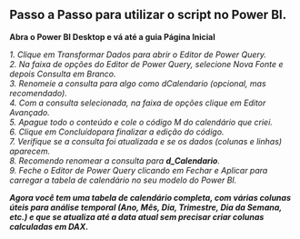 ## Passo a Passo para utilizar o script no Power BI.

**Abra o Power BI Desktop e vá até a guia Página Inicial**

*1. Clique em Transformar Dados para abrir o Editor de Power Query.<br>
2. Na faixa de opções do Editor de Power Query, selecione Nova Fonte e depois Consulta em Branco.<br>
3. Renomeie a consulta para algo como dCalendario (opcional, mas recomendado).<br>
4. Com a consulta selecionada, na faixa de opções clique em Editor Avançado.<br>
5. Apague todo o conteúdo e cole o código M do calendário que criei.<br>
6. Clique em Concluídopara finalizar a edição do código.<br>
7. Verifique se a consulta foi atualizada e se os dados (colunas e linhas) aparecem.<br>
8. Recomendo renomear a consulta para ***d_Calendario***.<br>
9. Feche o Editor de Power Query clicando em Fechar e Aplicar para carregar a tabela de calendário no seu modelo do Power BI.* <br>

***Agora você tem uma tabela de calendário completa, com várias colunas úteis para análise temporal (Ano, Mês, Dia, Trimestre, Dia da Semana, etc.) e que se atualiza até a data atual sem precisar criar colunas calculadas em DAX.***
